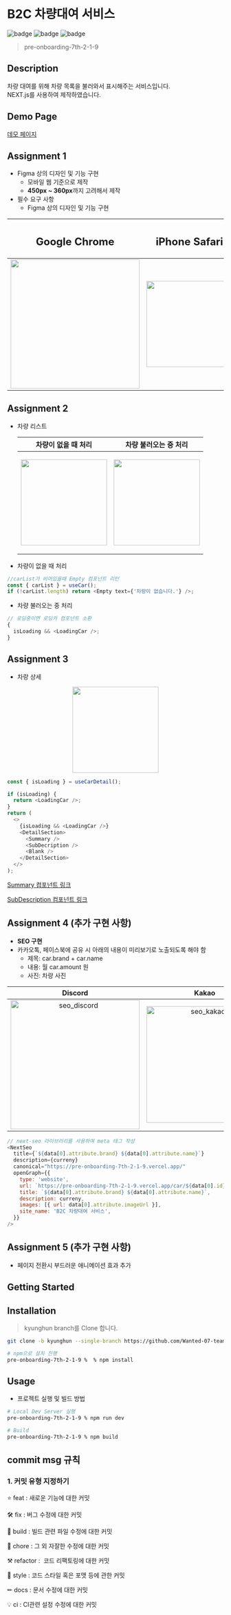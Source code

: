 # B2C 차량대여 서비스

![badge](https://img.shields.io/badge/React-61dafb?logo=React&logoColor=white&style=flat-square)
![badge](https://img.shields.io/badge/Next.js-000000?style=flat-square&logo=Next.js&logoColor=white)
![badge](https://img.shields.io/badge/npm-CB3837?logo=npm&logoColor=white&style=flat-square)

> pre-onboarding-7th-2-1-9

## **Description**

차량 대여를 위해 차량 목록을 불러와서 표시해주는 서비스입니다.  
NEXT.js를 사용하여 제작하였습니다.

## **Demo Page**

[데모 페이지](https://pre-onboarding-7th-2-1-9.vercel.app)

## **Assignment 1**

- Figma 상의 디자인 및 기능 구현
  - 모바일 웹 기준으로 제작
  - **450px ~ 360px**까지 고려해서 제작
- 필수 요구 사항
  - Figma 상의 디자인 및 기능 구현

|                                                   <h2>Google Chrome</h2>                                                    |                                                   <h2>iPhone Safari</h2>                                                    |
| :-------------------------------------------------------------------------------------------------------------------------: | :-------------------------------------------------------------------------------------------------------------------------: |
| <img src="https://user-images.githubusercontent.com/74575497/199493615-50c635bf-175b-4bad-9698-7a97cd7b451d.gif" width=300> | <img src="https://user-images.githubusercontent.com/74575497/199493644-a9460d6b-9c18-444d-af08-bcd2b7667159.gif" width=200> |

## **Assignment 2**

- 차량 리스트

  |                                                                차량이 없을 때 처리                                                                |                                                               차량 불러오는 중 처리                                                               |
  | :-----------------------------------------------------------------------------------------------------------------------------------------------: | :-----------------------------------------------------------------------------------------------------------------------------------------------: |
  | <p align="center"><img src="https://user-images.githubusercontent.com/74575497/199498073-2eb2b5c9-7c87-4587-8a75-a1934135e9de.png" width=200></p> | <p align="center"><img src="https://user-images.githubusercontent.com/74575497/199497026-f4102819-acba-4fd8-b179-9b51750a17c9.gif" width=200></p> |

- 차량이 없을 때 처리

```js
//carList가 비어있을때 Empty 컴포넌트 리턴
const { carList } = useCar();
if (!carList.length) return <Empty text={'차량이 없습니다.'} />;
```

- 차량 불러오는 중 처리

```js
// 로딩중이면 로딩카 컴포넌트 소환
{
  isLoading && <LoadingCar />;
}
```

## **Assignment 3**

- 차랑 상세

<p align="center">
<img src="https://user-images.githubusercontent.com/74575497/199497550-ca9526b3-9b09-4102-af71-f275c743153b.png" width=200>
</p>

```js
const { isLoading } = useCarDetail();

if (isLoading) {
  return <LoadingCar />;
}
return (
  <>
    {isLoading && <LoadingCar />}
    <DetailSection>
      <Summary />
      <SubDecription />
      <Blank />
    </DetailSection>
  </>
);
```

[Summary 컴포넌트 링크](https://github.com/Wanted-07-team-9/pre-onboarding-7th-2-1-9/blob/efe77d1b4737c8a1c2eabcb54631a652fee4d1b4/src/container/Detail/component/Summary.jsx)

[SubDescription 컴포넌트 링크](https://github.com/Wanted-07-team-9/pre-onboarding-7th-2-1-9/blob/efe77d1b4737c8a1c2eabcb54631a652fee4d1b4/src/container/Detail/component/SubDescription.jsx)

## **Assignment 4 (추가 구현 사항)**

- **SEO 구현**
- 카카오톡, 페이스북에 공유 시 아래의 내용이 미리보기로 노출되도록 해야 함
  - 제목: car.brand + car.name
  - 내용: 월 car.amount 원
  - 사진: 차량 사진

|                                                                     Discord                                                                     |                                                                     Kakao                                                                     |
| :---------------------------------------------------------------------------------------------------------------------------------------------: | :-------------------------------------------------------------------------------------------------------------------------------------------: |
| <img width="300" alt="seo_discord" src="https://user-images.githubusercontent.com/74575497/199489718-9a3c3bad-0183-448e-8ac2-f295021e5146.png"> | <img width="271" alt="seo_kakao" src="https://user-images.githubusercontent.com/74575497/199489727-04f6dd93-312d-4ee6-bb69-1f42ecb21fd7.png"> |

```js
// next-seo 라이브러리를 사용하여 meta 태그 작성
<NextSeo
  title={`${data[0].attribute.brand} ${data[0].attribute.name}`}
  description={curreny}
  canonical="https://pre-onboarding-7th-2-1-9.vercel.app/"
  openGraph={{
    type: 'website',
    url: `https://pre-onboarding-7th-2-1-9.vercel.app/car/${data[0].id}`,
    title: `${data[0].attribute.brand} ${data[0].attribute.name}`,
    description: curreny,
    images: [{ url: data[0].attribute.imageUrl }],
    site_name: 'B2C 차량대여 서비스',
  }}
/>
```
## **Assignment 5 (추가 구현 사항)**
 - 페이지 전환시 부드러운 애니메이션 효과 추가

## **Getting Started**

## Installation

> kyunghun branch를 Clone 합니다.

```sh
git clone -b kyunghun --single-branch https://github.com/Wanted-07-team-9/pre-onboarding-7th-2-1-9.git

# npm으로 설치 진행
pre-onboarding-7th-2-1-9 %  % npm install
```

## Usage

- 프로젝트 실행 및 빌드 방법

```sh
# Local Dev Server 실행
pre-onboarding-7th-2-1-9 % npm run dev

# Build
pre-onboarding-7th-2-1-9 % npm build
```

## commit msg 규칙

### 1. 커밋 유형 지정하기

⭐ feat : 새로운 기능에 대한 커밋

🛠 fix : 버그 수정에 대한 커밋

🧱 build : 빌드 관련 파일 수정에 대한 커밋

👏 chore : 그 외 자잘한 수정에 대한 커밋

⚒ refactor :  코드 리팩토링에 대한 커밋

🎨 style : 코드 스타일 혹은 포맷 등에 관한 커밋

✏ docs : 문서 수정에 대한 커밋

💡 ci : CI관련 설정 수정에 대한 커밋
